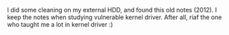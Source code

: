 I did some cleaning on my external HDD, and found this old notes (2012). I keep the notes when studying vulnerable kernel driver. After all, riaf the one who taught me a lot in kernel driver :)
